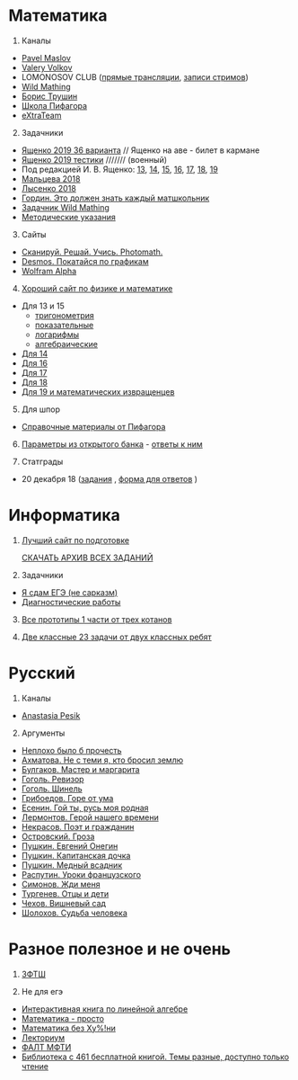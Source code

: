 # Математика
1. Каналы
  + [Pavel Maslov](https://www.youtube.com/channel/UCS3LBK0zy47iQgVApQo-fww)
  + [Valery Volkov](https://www.youtube.com/channel/UCLDpIKDTFBSwIYtAG0Wpibg)
  + LOMONOSOV CLUB ([прямые трансляции](https://www.youtube.com/user/lomonosovclubvideo), [записи стримов](https://www.youtube.com/channel/UC9C0wu31Q8jY1NTohcUCXWA))
  + [Wild Mathing](https://www.youtube.com/channel/UCj0Od_id0gPbmwZ65U8xwrw)
  + [Борис Трушин](https://www.youtube.com/channel/UCo2JwjPSEc9U8ZJ_KQi6rDQ)
  + [Школа Пифагора](https://www.youtube.com/channel/UC407WiIWio6gwRluzNSUQ3w)
  + [eXtraTeam](https://www.youtube.com/user/dmitrysinyaev)
  
2. Задачники
  + [Ященко 2019 36 варианта](https://github.com/tanookki/FizMatInf/blob/master/2019_Ященко_36_вариантов.pdf) // Ященко на аве - билет в кармане
  + [Ященко 2019 тестики](https://github.com/tanookki/FizMatInf/blob/master/2019_Ященко_тест.pdf) /////// (военный)
  + Под редакцией И. В. Ященко: 
  [13](https://github.com/tanookki/FizMatInf/blob/master/2019_Под%20редакцией%20И.%20В.%20Ященко_13.pdf), [14](https://github.com/tanookki/FizMatInf/blob/master/2019_Под%20редакцией%20И.%20В.%20Ященко_14.pdf), [15](https://github.com/tanookki/FizMatInf/blob/master/2019_Под%20редакцией%20И.%20В.%20Ященко_15.pdf), [16](https://github.com/tanookki/FizMatInf/blob/master/2019_Под%20редакцией%20И.%20В.%20Ященко_16.pdf), [17](https://github.com/tanookki/FizMatInf/blob/master/2019_Под%20редакцией%20И.%20В.%20Ященко_17.pdf), [18](https://github.com/tanookki/FizMatInf/blob/master/2019_Под%20редакцией%20И.%20В.%20Ященко_18.pdf), [19](https://github.com/tanookki/FizMatInf/blob/master/2019_Под%20редакцией%20И.%20В.%20Ященко_19.pdf)
  + [Мальцева 2018](https://github.com/tanookki/FizMatInf/blob/master/2018_Мальцева.pdf)
  + [Лысенко 2018](https://github.com/tanookki/FizMatInf/blob/master/2018_Лысенко.pdf)
  + [Гордин. Это должен знать каждый матшкольник](https://github.com/tanookki/FizMatInf/blob/master/Это%20должен%20знать%20каждый%20матшкольник.pdf)
  + [Задачник Wild Mathing](https://github.com/tanookki/FizMatInf/blob/master/Задачник%20Wild%20Mathing.pdf)
  + [Методические указания](https://github.com/tanookki/FizMatInf/blob/master/2019_профиль_Методические%20указания.pdf)
  
3. Сайты 
  + [Сканируй. Решай. Учись. Photomath.](https://www.photomath.net/ru/)
  + [Desmos. Покатайся по графикам](https://www.desmos.com)
  + [Wolfram Аlpha](https://www.wolframalpha.com)
  
4. [Хороший сайт по физике и математике](http://mathus.ru)
  + Для 13 и 15
    + [тригонометрия](https://github.com/tanookki/FizMatInf/blob/master/Тригонометрические%20уравнения.pdf)
    + [показательные](https://github.com/tanookki/FizMatInf/blob/master/Показательные%20уравнения%20и%20неравенства.pdf)
    + [логарифмы](https://github.com/tanookki/FizMatInf/blob/master/Логарифмические%20уравнения%20и%20неравенства.pdf)
    + [алгебраические](https://github.com/tanookki/FizMatInf/blob/master/Алгебраические%20уравнения%20и%20неравенства.pdf)
  + [Для 14](https://github.com/tanookki/FizMatInf/blob/master/Стереометрия.pdf)
  + [Для 16](https://github.com/tanookki/FizMatInf/blob/master/Планиметрия.pdf)
  + [Для 17](https://github.com/tanookki/FizMatInf/blob/master/Экономические%20задачи.pdf)
  + [Для 18](https://github.com/tanookki/FizMatInf/blob/master/Задачи%20с%20параметрами.pdf)
  + [Для 19 и математических извращенцев](https://github.com/tanookki/FizMatInf/blob/master/Нестандартные%20задачи.pdf)

5. Для шпор
  + [Справочные материалы от Пифагора](https://github.com/tanookki/FizMatInf/blob/master/Справочные%20материалы%20от%20Пифагора.pdf)

6. [Параметры из открытого банка](https://github.com/tanookki/FizMatInf/blob/master/Параматры_из_открытого_банка.pdf) - [ответы к ним](https://docs.google.com/spreadsheets/d/1RsTHs1ixwgMvTneheEBLyxyv_8Q6i5gKA3mdgf32K0o/edit#gid=0)

7. Статграды
  + 20 декабря 18 ([задания](https://github.com/tanookki/FizMatInf/blob/master/статград_20.12.18_задания.pdf) , [форма для ответов](https://docs.google.com/spreadsheets/d/1yg7RwqaRn0PYUrywPNlMfG7MQpUKBhTjlZLgDCDpW78/edit?usp=sharing) )



# Информатика
1. [Лучший сайт по подготовке](http://kpolyakov.spb.ru/school/ege.htm)

    [СКАЧАТЬ АРХИВ ВСЕХ ЗАДАНИЙ](http://kpolyakov.spb.ru/download/ege2019kp.zip)

2. Задачники 
  + [Я сдам ЕГЭ (не сарказм)](https://drive.google.com/file/d/1Zapof48CUcb6b7lwapX-ggeKQfMQ-PIo/view)
  + [Диагностические работы](https://github.com/tanookki/FizMatInf/blob/master/2019_инфа_Диагностические%20работы.pdf)
 
3. [Все прототипы 1 части от трех котанов](https://docs.google.com/spreadsheets/d/1Cd-VYBV4-nshx7LiLT4DsER8oU14Hfx-Rkl63Rdyx-I/edit#gid=0)

4. [Две классные 23 задачи от двух классных ребят](https://github.com/tanookki/FizMatInf/blob/master/сложные%2023.pdf)



# Русский
1. Каналы
  + [Anastasia Pesik](https://www.youtube.com/channel/UC9PP3JxkeziZiWtPWKsk93A)
  
2. Аргументы
  + [Неплохо было б прочесть](https://github.com/tanookki/FizMatInf/blob/master/Аргументы_СНАЧАЛА%20ПРОЧТИ%20ЭТО.pdf)
  + [Ахматова. Не с теми я, кто бросил землю](https://github.com/tanookki/FizMatInf/blob/master/Аргументы_Ахматова_Не%20с%20теми%20я%2C%20кто%20бросил%20землю.pdf)
  + [Булгаков. Мастер и маргарита](https://github.com/tanookki/FizMatInf/blob/master/Аргументы_Булгаков_Мастер%20и%20маргарита.pdf)
  + [Гоголь. Ревизор](https://github.com/tanookki/FizMatInf/blob/master/Аргументы_Гоголь_Ревизор.pdf)
  + [Гоголь. Шинель](https://github.com/tanookki/FizMatInf/blob/master/Аргументы_Гоголь_Шинель.pdf)
  + [Грибоедов. Горе от ума](https://github.com/tanookki/FizMatInf/blob/master/Аргументы_Грибоедов_Горе%20от%20ума.pdf)
  + [Есенин. Гой ты, русь моя родная](https://github.com/tanookki/FizMatInf/blob/master/Аргументы_Есенин_Гой%20ты%2C%20русь%20моя%20родная.pdf)
  + [Лермонтов. Герой нашего времени](https://github.com/tanookki/FizMatInf/blob/master/Аргументы_Лермонтов_Герой%20нашего%20времени.pdf)
  + [Некрасов. Поэт и гражданин](https://github.com/tanookki/FizMatInf/blob/master/Аргументы_Некрасов_Поэт%20и%20гражданин.pdf)
  + [Островский. Гроза](https://github.com/tanookki/FizMatInf/blob/master/Аргументы_Островский_Гроза.pdf)
  + [Пушкин. Евгений Онегин](https://github.com/tanookki/FizMatInf/blob/master/Аргументы_Пушкин_Евгений%20Онегин.pdf)
  + [Пушкин. Капитанская дочка](https://github.com/tanookki/FizMatInf/blob/master/Аргументы_Пушкин_Капитанская%20дочка.pdf)
  + [Пушкин. Медный всадник](https://github.com/tanookki/FizMatInf/blob/master/Аргументы_Пушкин_Медный%20всадник.pdf)
  + [Распутин. Уроки французского](https://github.com/tanookki/FizMatInf/blob/master/Аргументы_Распутин_Уроки%20французского.pdf)
  + [Симонов. Жди меня](https://github.com/tanookki/FizMatInf/blob/master/Аргументы_Симонов_Жди%20меня.pdf)
  + [Тургенев. Отцы и дети](https://github.com/tanookki/FizMatInf/blob/master/Аргументы_Тургенев_Отцы%20и%20дети.pdf)
  + [Чехов. Вишневый сад](https://github.com/tanookki/FizMatInf/blob/master/Аргументы_Чехов_Вишневый%20сад.pdf)
  + [Шолохов. Судьба человека](https://github.com/tanookki/FizMatInf/blob/master/Аргументы_Шолохов_Судьба%20человека.pdf)




# Разное полезное и не очень
1. [ЗФТШ](https://drive.google.com/drive/folders/1TOiXxbW09wWUe6Bmhe72bflI_rujnYPY)

2. Не для егэ
  + [Интерактивная книга по линейной алгебре](http://immersivemath.com/ila)
  + [Математика - просто](https://www.youtube.com/channel/UClTIrwj5npeOaBjH6_AkKyA)
  + [Математика без Ху%!ни](https://www.youtube.com/channel/UCi3lxprPEKGjpmzzN90sceA)
  + [Лекториум](https://www.youtube.com/channel/UCxAGkrJYNlpC1jfnJvE_6Lw)
  + [ФАЛТ МФТИ](https://www.youtube.com/channel/UC4VtfXvBu4d0us1RLf7z-2g/featured)
  + [Библиотека с 461 бесплатной книгой. Темы разные, доступно только чтение](https://biblio-online.ru/catalog/281B66C0-2AA2-474F-9DC9-84FE01C4D95B/legendarnye-knigi-461)



